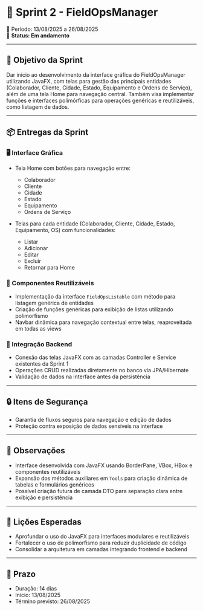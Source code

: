 # 🏁 Sprint 2 - FieldOpsManager  
📅 Período: 13/08/2025 a 26/08/2025  
📌 **Status: Em andamento**

---

## 🎯 Objetivo da Sprint  
Dar início ao desenvolvimento da interface gráfica do FieldOpsManager utilizando JavaFX, com telas para gestão das principais entidades (Colaborador, Cliente, Cidade, Estado, Equipamento e Ordens de Serviço), além de uma tela Home para navegação central. Também visa implementar funções e interfaces polimórficas para operações genéricas e reutilizáveis, como listagem de dados.

---

## 📦 Entregas da Sprint  

### 🖥 Interface Gráfica  
- Tela Home com botões para navegação entre:  
  - Colaborador  
  - Cliente  
  - Cidade  
  - Estado  
  - Equipamento  
  - Ordens de Serviço  

- Telas para cada entidade (Colaborador, Cliente, Cidade, Estado, Equipamento, OS) com funcionalidades:  
  - Listar  
  - Adicionar  
  - Editar  
  - Excluir  
  - Retornar para Home  

### 🧩 Componentes Reutilizáveis  
- Implementação da interface `FieldOpsListable` com método para listagem genérica de entidades  
- Criação de funções genéricas para exibição de listas utilizando polimorfismo  
- Navbar dinâmica para navegação contextual entre telas, reaproveitada em todas as views  

### 🔄 Integração Backend  
- Conexão das telas JavaFX com as camadas Controller e Service existentes da Sprint 1  
- Operações CRUD realizadas diretamente no banco via JPA/Hibernate  
- Validação de dados na interface antes da persistência  

---

## 🔒 Itens de Segurança  
- Garantia de fluxos seguros para navegação e edição de dados  
- Proteção contra exposição de dados sensíveis na interface  

---

## 📌 Observações  
- Interface desenvolvida com JavaFX usando BorderPane, VBox, HBox e componentes reutilizáveis  
- Expansão dos métodos auxiliares em `Tools` para criação dinâmica de tabelas e formulários genéricos  
- Possível criação futura de camada DTO para separação clara entre exibição e persistência  

---

## 🧠 Lições Esperadas  
- Aprofundar o uso do JavaFX para interfaces modulares e reutilizáveis  
- Fortalecer o uso de polimorfismo para reduzir duplicidade de código  
- Consolidar a arquitetura em camadas integrando frontend e backend  

---

## 📍 Prazo  
- Duração: 14 dias  
- Início: 13/08/2025  
- Término previsto: 26/08/2025  


